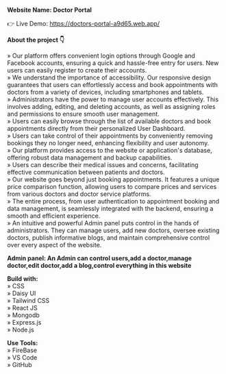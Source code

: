 **Website Name: Doctor Portal** <br />

👉 Live Demo: https://doctors-portal-a9d65.web.app/

**About the project 👇** <br />

» Our platform offers convenient login options through Google and Facebook accounts, ensuring a quick and hassle-free entry for users. New users can easily register to create their accounts.<br />
» We understand the importance of accessibility. Our responsive design guarantees that users can effortlessly access and book appointments with doctors from a variety of devices, including smartphones and tablets.<br />
» Administrators have the power to manage user accounts effectively. This involves adding, editing, and deleting accounts, as well as assigning roles and permissions to ensure smooth user management.<br />
» Users can easily browse through the list of available doctors and book appointments directly from their personalized User Dashboard.<br />
» Users can take control of their appointments by conveniently removing bookings they no longer need, enhancing flexibility and user autonomy.<br />
» Our platform provides access to the website or application's database, offering robust data management and backup capabilities.<br />
» Users can describe their medical issues and concerns, facilitating effective communication between patients and doctors.<br />
» Our website goes beyond just booking appointments. It features a unique price comparison function, allowing users to compare prices and services from various doctors and doctor service platforms.<br />
» The entire process, from user authentication to appointment booking and data management, is seamlessly integrated with the backend, ensuring a smooth and efficient experience.<br />
» An intuitive and powerful Admin panel puts control in the hands of administrators. They can manage users, add new doctors, oversee existing doctors, publish informative blogs, and maintain comprehensive control over every aspect of the website.<br />

**Admin panel: An Admin can control users,add a doctor,manage doctor,edit doctor,add a blog,control everything in this website**

**Build with:** <br />
» CSS <br />
» Daisy UI <br />
» Tailwind CSS <br />
» React JS <br />
» Mongodb <br />
» Express.js <br />
» Node.js <br />

**Use Tools:** <br />
» FireBase <br />
» VS Code <br />
» GitHub <br />
